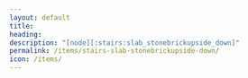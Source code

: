 ```yaml
---
layout: default
title: 
heading: 
description: "[node][:stairs:slab_stonebrickupside_down]"
permalink: /items/stairs-slab-stonebrickupside-down/
icon: /items/
---
```

